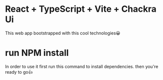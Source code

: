 # React + TypeScript + Vite + Chackra Ui

This web app bootstrapped with this  cool technologies😀

# run NPM install
In order to use it first run this command to install dependencies. then you're ready to go👍
